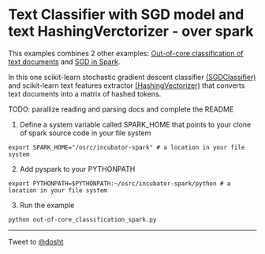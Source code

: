 Text Classifier with SGD model and text HashingVerctorizer - over spark
========================================

This examples combines 2 other examples: [Out-of-core classification of text documents](http://scikit-learn.org/stable/auto_examples/applications/plot_out_of_core_classification.htm) and [SGD in Spark](https://gist.github.com/MLnick/4707012).

In this one scikit-learn stochastic gradient descent classifier [(SGDClassifier)](http://scikit-learn.org/stable/modules/generated/sklearn.linear_model.SGDClassifier.htm) and scikit-learn text features extractor [(HashingVectorizer)](http://scikit-learn.org/stable/modules/generated/sklearn.feature_extraction.text.HashingVectorizer.html) that converts text documents into a matrix of hashed tokens.

TODO: parallize reading and parsing docs and complete the README


1. Define a system variable called SPARK_HOME that points to your clone of spark source code in your file system
```
export SPARK_HOME="/osrc/incubator-spark" # a location in your file system
```

2. Add pyspark to your PYTHONPATH
```
export PYTHONPATH=$PYTHONPATH:~/osrc/incubator-spark/python # a location in your file system
```

3. Run the example
```
python out-of-core_classification_spark.py
```

-----------------------------

Tweet to [@dosht](https://twitter.com/intent/tweet?screen_name=dosht)
